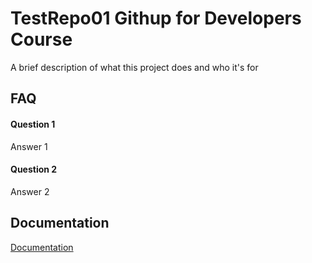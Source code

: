 
# TestRepo01 Githup for Developers Course

A brief description of what this project does and who it's for


## FAQ

#### Question 1

Answer 1

#### Question 2

Answer 2


## Documentation

[Documentation](https://linktodocumentation)

